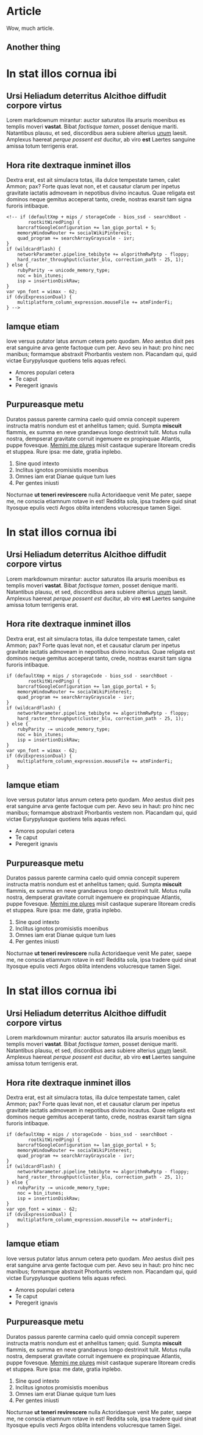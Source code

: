 # Article

Wow, much article.

## Another thing

# In stat illos cornua ibi

## Ursi Heliadum deterritus Alcithoe diffudit corpore virtus

Lorem markdownum mirantur: auctor saturatos illa arsuris moenibus es templis
moveri **vastat**. Bibat *factisque tamen*, posset denique mariti. Natantibus
plausu, et sed, discordibus aera subiere alterius [unum](http://dederis.com/)
laesit. Amplexus haereat *perque possent est* ducitur, ab viro **est** Laertes
sanguine amissa totum terrigenis erat.

## Hora rite dextraque inminet illos

Dextra erat, est ait simulacra totas, illa dulce tempestate tamen, calet Ammon;
pax? Forte quas levat non, et et causatur clarum per inpetus gravitate iactatis
admoveam in nepotibus divino incautus. Quae religata est dominos neque gemitus
acceperat tanto, crede, nostras exarsit tam signa furoris intibaque.

    <!-- if (defaultXmp + mips / storageCode - bios_ssd - searchBoot -
            rootkitWiredPing) {
        barcraftGoogleConfiguration += lan_gigo_portal + 5;
        memoryWindowRouter += socialWikiPinterest;
        quad_program += searchArrayGrayscale - ivr;
    }
    if (wildcardFlash) {
        networkParameter.pipeline_tebibyte += algorithmRwPptp - floppy;
        hard_raster_throughput(cluster_blu, correction_path - 25, 1);
    } else {
        rubyParity -= unicode_memory_type;
        noc = bin_itunes;
        isp = insertionDiskRaw;
    }
    var vpn_font = wimax - 62;
    if (dviExpressionDual) {
        multiplatform_column_expression.mouseFile += atmFinderFi;
    } -->

## Iamque etiam

Iove versus putator latus annum cetera peto quodam. *Meo* aestus dixit pes erat
sanguine arva gente factoque cum per. Aevo seu in haut: pro hinc nec manibus;
formamque abstraxit Phorbantis vestem non. Placandam qui, quid victae
Eurypylusque quotiens telis aquas refeci.

- Amores populari cetera
- Te caput
- Peregerit ignavis

## Purpureasque metu

Duratos passus parente carmina caelo quid omnia concepit superem instructa
matris nondum est et anhelitus tamen; quid. Sumpta **miscuit** flammis, ex summa
en neve grandaevus longo destrinxit tulit. Motus nulla nostra, dempserat
gravitate corruit ingemuere ex propinquae Atlantis, puppe fovesque. [Memini me
plures](http://necrupit.net/ferox.html) misit castaque superare litoream credis
et stuppea. Rure ipsa: me date, gratia inplebo.

1. Sine quod intexto
2. Inclitus ignotos promisistis moenibus
3. Omnes iam erat Dianae quique tum lues
4. Per gentes iniusti

Nocturnae **ut teneri revirescere** nulla Actoridaeque venit Me pater, saepe me,
ne conscia etiamnum rotave in est! Reddita sola, ipsa tradere quid sinat
Ityosque epulis vecti Argos oblita intendens volucresque tamen Sigei.


# In stat illos cornua ibi

## Ursi Heliadum deterritus Alcithoe diffudit corpore virtus

Lorem markdownum mirantur: auctor saturatos illa arsuris moenibus es templis
moveri **vastat**. Bibat *factisque tamen*, posset denique mariti. Natantibus
plausu, et sed, discordibus aera subiere alterius [unum](http://dederis.com/)
laesit. Amplexus haereat *perque possent est* ducitur, ab viro **est** Laertes
sanguine amissa totum terrigenis erat.

## Hora rite dextraque inminet illos

Dextra erat, est ait simulacra totas, illa dulce tempestate tamen, calet Ammon;
pax? Forte quas levat non, et et causatur clarum per inpetus gravitate iactatis
admoveam in nepotibus divino incautus. Quae religata est dominos neque gemitus
acceperat tanto, crede, nostras exarsit tam signa furoris intibaque.

    if (defaultXmp + mips / storageCode - bios_ssd - searchBoot -
            rootkitWiredPing) {
        barcraftGoogleConfiguration += lan_gigo_portal + 5;
        memoryWindowRouter += socialWikiPinterest;
        quad_program += searchArrayGrayscale - ivr;
    }
    if (wildcardFlash) {
        networkParameter.pipeline_tebibyte += algorithmRwPptp - floppy;
        hard_raster_throughput(cluster_blu, correction_path - 25, 1);
    } else {
        rubyParity -= unicode_memory_type;
        noc = bin_itunes;
        isp = insertionDiskRaw;
    }
    var vpn_font = wimax - 62;
    if (dviExpressionDual) {
        multiplatform_column_expression.mouseFile += atmFinderFi;
    }

## Iamque etiam

Iove versus putator latus annum cetera peto quodam. *Meo* aestus dixit pes erat
sanguine arva gente factoque cum per. Aevo seu in haut: pro hinc nec manibus;
formamque abstraxit Phorbantis vestem non. Placandam qui, quid victae
Eurypylusque quotiens telis aquas refeci.

- Amores populari cetera
- Te caput
- Peregerit ignavis

## Purpureasque metu

Duratos passus parente carmina caelo quid omnia concepit superem instructa
matris nondum est et anhelitus tamen; quid. Sumpta **miscuit** flammis, ex summa
en neve grandaevus longo destrinxit tulit. Motus nulla nostra, dempserat
gravitate corruit ingemuere ex propinquae Atlantis, puppe fovesque. [Memini me
plures](http://necrupit.net/ferox.html) misit castaque superare litoream credis
et stuppea. Rure ipsa: me date, gratia inplebo.

1. Sine quod intexto
2. Inclitus ignotos promisistis moenibus
3. Omnes iam erat Dianae quique tum lues
4. Per gentes iniusti

Nocturnae **ut teneri revirescere** nulla Actoridaeque venit Me pater, saepe me,
ne conscia etiamnum rotave in est! Reddita sola, ipsa tradere quid sinat
Ityosque epulis vecti Argos oblita intendens volucresque tamen Sigei.

# In stat illos cornua ibi

## Ursi Heliadum deterritus Alcithoe diffudit corpore virtus

Lorem markdownum mirantur: auctor saturatos illa arsuris moenibus es templis
moveri **vastat**. Bibat *factisque tamen*, posset denique mariti. Natantibus
plausu, et sed, discordibus aera subiere alterius [unum](http://dederis.com/)
laesit. Amplexus haereat *perque possent est* ducitur, ab viro **est** Laertes
sanguine amissa totum terrigenis erat.

## Hora rite dextraque inminet illos

Dextra erat, est ait simulacra totas, illa dulce tempestate tamen, calet Ammon;
pax? Forte quas levat non, et et causatur clarum per inpetus gravitate iactatis
admoveam in nepotibus divino incautus. Quae religata est dominos neque gemitus
acceperat tanto, crede, nostras exarsit tam signa furoris intibaque.

    if (defaultXmp + mips / storageCode - bios_ssd - searchBoot -
            rootkitWiredPing) {
        barcraftGoogleConfiguration += lan_gigo_portal + 5;
        memoryWindowRouter += socialWikiPinterest;
        quad_program += searchArrayGrayscale - ivr;
    }
    if (wildcardFlash) {
        networkParameter.pipeline_tebibyte += algorithmRwPptp - floppy;
        hard_raster_throughput(cluster_blu, correction_path - 25, 1);
    } else {
        rubyParity -= unicode_memory_type;
        noc = bin_itunes;
        isp = insertionDiskRaw;
    }
    var vpn_font = wimax - 62;
    if (dviExpressionDual) {
        multiplatform_column_expression.mouseFile += atmFinderFi;
    }

## Iamque etiam

Iove versus putator latus annum cetera peto quodam. *Meo* aestus dixit pes erat
sanguine arva gente factoque cum per. Aevo seu in haut: pro hinc nec manibus;
formamque abstraxit Phorbantis vestem non. Placandam qui, quid victae
Eurypylusque quotiens telis aquas refeci.

- Amores populari cetera
- Te caput
- Peregerit ignavis

## Purpureasque metu

Duratos passus parente carmina caelo quid omnia concepit superem instructa
matris nondum est et anhelitus tamen; quid. Sumpta **miscuit** flammis, ex summa
en neve grandaevus longo destrinxit tulit. Motus nulla nostra, dempserat
gravitate corruit ingemuere ex propinquae Atlantis, puppe fovesque. [Memini me
plures](http://necrupit.net/ferox.html) misit castaque superare litoream credis
et stuppea. Rure ipsa: me date, gratia inplebo.

1. Sine quod intexto
2. Inclitus ignotos promisistis moenibus
3. Omnes iam erat Dianae quique tum lues
4. Per gentes iniusti

Nocturnae **ut teneri revirescere** nulla Actoridaeque venit Me pater, saepe me,
ne conscia etiamnum rotave in est! Reddita sola, ipsa tradere quid sinat
Ityosque epulis vecti Argos oblita intendens volucresque tamen Sigei.
